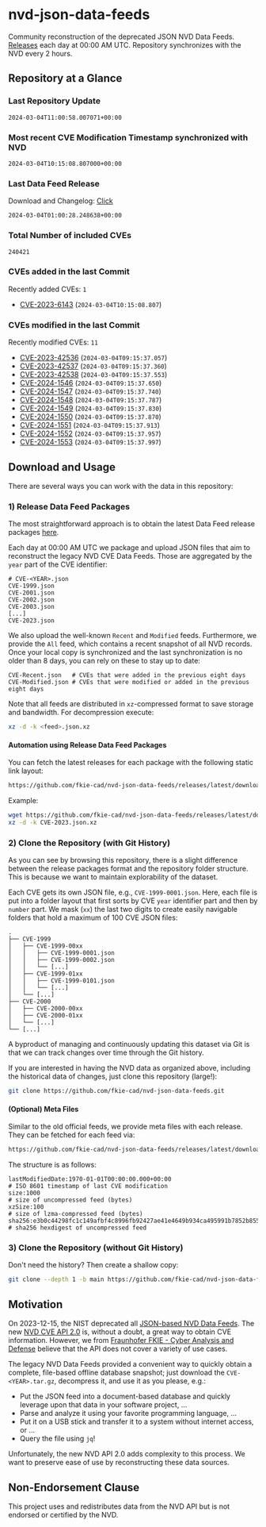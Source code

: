# nvd-json-data-feeds

Community reconstruction of the deprecated JSON NVD Data Feeds. 
[Releases](https://github.com/fkie-cad/nvd-json-data-feeds/releases/latest) each day at 00:00 AM UTC.
Repository synchronizes with the NVD every 2 hours.

## Repository at a Glance

### Last Repository Update

```plain
2024-03-04T11:00:58.007071+00:00
```

### Most recent CVE Modification Timestamp synchronized with NVD

```plain
2024-03-04T10:15:08.807000+00:00
```

### Last Data Feed Release

Download and Changelog: [Click](https://github.com/fkie-cad/nvd-json-data-feeds/releases/latest)

```plain
2024-03-04T01:00:28.248638+00:00
```

### Total Number of included CVEs

```plain
240421
```

### CVEs added in the last Commit

Recently added CVEs: `1`

* [CVE-2023-6143](CVE-2023/CVE-2023-61xx/CVE-2023-6143.json) (`2024-03-04T10:15:08.807`)


### CVEs modified in the last Commit

Recently modified CVEs: `11`

* [CVE-2023-42536](CVE-2023/CVE-2023-425xx/CVE-2023-42536.json) (`2024-03-04T09:15:37.057`)
* [CVE-2023-42537](CVE-2023/CVE-2023-425xx/CVE-2023-42537.json) (`2024-03-04T09:15:37.360`)
* [CVE-2023-42538](CVE-2023/CVE-2023-425xx/CVE-2023-42538.json) (`2024-03-04T09:15:37.553`)
* [CVE-2024-1546](CVE-2024/CVE-2024-15xx/CVE-2024-1546.json) (`2024-03-04T09:15:37.650`)
* [CVE-2024-1547](CVE-2024/CVE-2024-15xx/CVE-2024-1547.json) (`2024-03-04T09:15:37.740`)
* [CVE-2024-1548](CVE-2024/CVE-2024-15xx/CVE-2024-1548.json) (`2024-03-04T09:15:37.787`)
* [CVE-2024-1549](CVE-2024/CVE-2024-15xx/CVE-2024-1549.json) (`2024-03-04T09:15:37.830`)
* [CVE-2024-1550](CVE-2024/CVE-2024-15xx/CVE-2024-1550.json) (`2024-03-04T09:15:37.870`)
* [CVE-2024-1551](CVE-2024/CVE-2024-15xx/CVE-2024-1551.json) (`2024-03-04T09:15:37.913`)
* [CVE-2024-1552](CVE-2024/CVE-2024-15xx/CVE-2024-1552.json) (`2024-03-04T09:15:37.957`)
* [CVE-2024-1553](CVE-2024/CVE-2024-15xx/CVE-2024-1553.json) (`2024-03-04T09:15:37.997`)


## Download and Usage

There are several ways you can work with the data in this repository:

### 1) Release Data Feed Packages

The most straightforward approach is to obtain the latest Data Feed release packages [here](https://github.com/fkie-cad/nvd-json-data-feeds/releases/latest).

Each day at 00:00 AM UTC we package and upload JSON files that aim to reconstruct the legacy NVD CVE Data Feeds.
Those are aggregated by the `year` part of the CVE identifier:

```
# CVE-<YEAR>.json
CVE-1999.json
CVE-2001.json
CVE-2002.json
CVE-2003.json
[...]
CVE-2023.json
```

We also upload the well-known `Recent` and `Modified` feeds.
Furthermore, we provide the `All` feed, which contains a recent snapshot of all NVD records.
Once your local copy is synchronized and the last synchronization is no older than 8 days, you can rely on these to stay up to date:

```plain
CVE-Recent.json   # CVEs that were added in the previous eight days
CVE-Modified.json # CVEs that were modified or added in the previous eight days
```

Note that all feeds are distributed in `xz`-compressed format to save storage and bandwidth.
For decompression execute:

```sh
xz -d -k <feed>.json.xz
```


#### Automation using Release Data Feed Packages

You can fetch the latest releases for each package with the following static link layout:

```sh
https://github.com/fkie-cad/nvd-json-data-feeds/releases/latest/download/CVE-<YEAR>.json.xz
```

Example:

```sh
wget https://github.com/fkie-cad/nvd-json-data-feeds/releases/latest/download/CVE-2023.json.xz
xz -d -k CVE-2023.json.xz
```



### 2) Clone the Repository (with Git History)

As you can see by browsing this repository, there is a slight difference between the release packages format and the repository folder structure.
This is because we want to maintain explorability of the dataset.

Each CVE gets its own JSON file, e.g., `CVE-1999-0001.json`.
Here, each file is put into a folder layout that first sorts by CVE `year` identifier part and then by `number` part.
We mask (`xx`) the last two digits to create easily navigable folders that hold a maximum of 100 CVE JSON files:

```plain
.
├── CVE-1999
│   ├── CVE-1999-00xx
│   │   ├── CVE-1999-0001.json
│   │   ├── CVE-1999-0002.json
│   │   └── [...]
│   ├── CVE-1999-01xx
│   │   ├── CVE-1999-0101.json
│   │   └── [...]
│   └── [...]
├── CVE-2000
│   ├── CVE-2000-00xx
│   ├── CVE-2000-01xx
│   └── [...]
└── [...]
```

A byproduct of managing and continuously updating this dataset via Git is that we can track changes over time through the Git history.

If you are interested in having the NVD data as organized above, including the historical data of changes, just clone this repository (large!):

```sh
git clone https://github.com/fkie-cad/nvd-json-data-feeds.git
```

#### (Optional) Meta Files

Similar to the old official feeds, we provide meta files with each release. They can be fetched for each feed via:

```sh
https://github.com/fkie-cad/nvd-json-data-feeds/releases/latest/download/CVE-<YEAR>.meta
```

The structure is as follows:

```plain
lastModifiedDate:1970-01-01T00:00:00.000+00:00                          # ISO 8601 timestamp of last CVE modification
size:1000                                                               # size of uncompressed feed (bytes)
xzSize:100                                                              # size of lzma-compressed feed (bytes)
sha256:e3b0c44298fc1c149afbf4c8996fb92427ae41e4649b934ca495991b7852b855 # sha256 hexdigest of uncompressed feed
```


### 3) Clone the Repository (without Git History)

Don't need the history? Then create a shallow copy:

```sh
git clone --depth 1 -b main https://github.com/fkie-cad/nvd-json-data-feeds.git
```

## Motivation

On 2023-12-15, the NIST deprecated all [JSON-based NVD Data Feeds](https://nvd.nist.gov/vuln/data-feeds#divRetirementBanner-1).
The new [NVD CVE API 2.0](https://nvd.nist.gov/developers/vulnerabilities) is, without a doubt, a great way to obtain CVE information.
However, we from [Fraunhofer FKIE - Cyber Analysis and Defense](https://www.fkie.fraunhofer.de/en/departments/cad.html) believe that the API does not cover a variety of use cases.

The legacy NVD Data Feeds provided a convenient way to quickly obtain a complete, file-based offline database snapshot; just download the `CVE-<YEAR>.tar.gz`, decompress it, and use it as you please, e.g.:

* Put the JSON feed into a document-based database and quickly leverage upon that data in your software project, ...
* Parse and analyze it using your favorite programming language, ...
* Put it on a USB stick and transfer it to a system without internet access, or ...
* Query the file using `jq`!

Unfortunately, the new NVD API 2.0 adds complexity to this process.
We want to preserve ease of use by reconstructing these data sources.

## Non-Endorsement Clause

This project uses and redistributes data from the NVD API but is not endorsed or certified by the NVD.